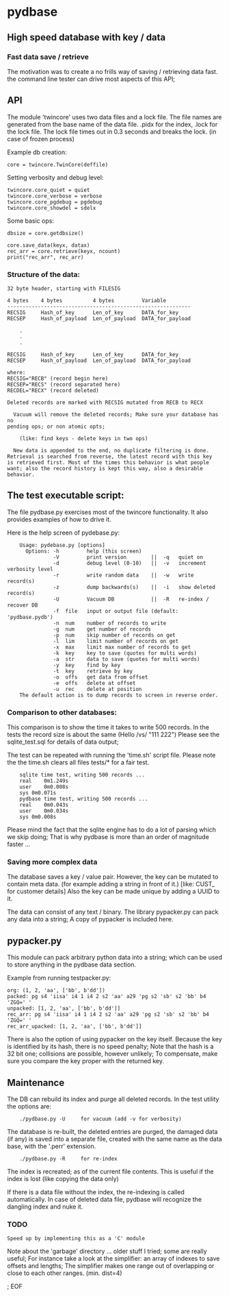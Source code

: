 # pydbase

## High speed database with key / data

### Fast data save / retrieve

  The motivation was to create a no frills way of saving / retrieving data fast.
  the command line tester can drive most aspects of this API;

## API

The module 'twincore' uses two data files and a lock file. The file names are generated
from the base name of the data file. .pidx for the index, .lock for the lock file.
The lock file times out in 0.3 seconds and breaks the lock. (in case of frozen process)

Example db creation:

    core = twincore.TwinCore(deffile)

Setting verbosity and debug level:

    twincore.core_quiet = quiet
    twincore.core_verbose = verbose
    twincore.core_pgdebug = pgdebug
    twincore.core_showdel = sdelx

Some basic ops:

    dbsize = core.getdbsize()

    core.save_data(keyx, datax)
    rec_arr = core.retrieve(keyx, ncount)
    print("rec_arr", rec_arr)

### Structure of the data:

    32 byte header, starting with FILESIG

    4 bytes    4 bytes          4 bytes         Variable
    ------------------------------------------------------------
    RECSIG     Hash_of_key      Len_of_key      DATA_for_key
    RECSEP     Hash_of_payload  Len_of_payload  DATA_for_payload

        .
        .
        .

    RECSIG     Hash_of_key      Len_of_key      DATA_for_key
    RECSEP     Hash_of_payload  Len_of_payload  DATA_for_payload

    where:
    RECSIG="RECB" (record begin here)
    RECSEP="RECS" (record separated here)
    RECDEL="RECX" (record deleted)

    Deleted records are marked with RECSIG mutated from RECB to RECX

      Vacuum will remove the deleted records; Make sure your database has no
    pending ops; or non atomic opts;

        (like: find keys - delete keys in two ops)

      New data is appended to the end, no duplicate filtering is done.
    Retrieval is searched from reverse, the latest record with this key
    is retrieved first. Most of the times this behavior is what people
    want; also the record history is kept this way, also a desirable
    behavior.

## The test executable script:

The file pydbase.py exercises most of the twincore functionality. It also
provides examples of how to drive it.

Here is the help screen of pydebase.py:

        Usage: pydebase.py [options]
          Options: -h         help (this screen)
                   -V         print version        ||  -q   quiet on
                   -d         debug level (0-10)   ||  -v   increment verbosity level
                   -r         write random data    ||  -w   write record(s)
                   -z         dump backwards(s)    ||  -i   show deleted record(s)
                   -U         Vacuum DB            ||  -R   re-index / recover DB
                   -f  file   input or output file (default: 'pydbase.pydb')
                   -n  num    number of records to write
                   -g  num    get number of records
                   -p  num    skip number of records on get
                   -l  lim    limit number of records on get
                   -x  max    limit max number of records to get
                   -k  key    key to save (quotes for multi words)
                   -a  str    data to save (quotes for multi words)
                   -y  key    find by key
                   -t  key    retrieve by key
                   -o  offs   get data from offset
                   -e  offs   delete at offset
                   -u  rec    delete at position
        The default action is to dump records to screen in reverse order.

### Comparison to other databases:

 This comparison is to show the time it takes to write 500 records.
In the tests the record size is about the same (Hello /vs/ "111 222")
Please see the sqlite_test.sql for details of data output;

The test can be repeated with running the 'time.sh' script file.
Please note the the time.sh clears all files tests/* for a fair test.

        sqlite time test, writing 500 records ...
        real	0m1.249s
        user	0m0.008s
        sys	0m0.071s
        pydbase time test, writing 500 records ...
        real	0m0.043s
        user	0m0.034s
        sys	0m0.008s

  Please mind the fact that the sqlite engine has to do a lot of parsing which we
skip doing; That is why pydbase is more than an order of magnitude faster ...

### Saving more complex data

  The database saves a key / value pair. However, the key can be mutated to contain
meta data. (for example adding a string in front of it.) [like: CUST_  for customer details]
Also the key can be made unique by adding a UUID to it.

  The data can consist of any text / binary. The library pypacker.py can pack any data
into a string; A copy of pypacker is included here.

## pypacker.py

 This module can pack arbitrary python data into a string; which can be used to store
anything in the pydbase data section.

Example from running testpacker.py:

    org: (1, 2, 'aa', ['bb', b'dd'])
    packed: pg s4 'iisa' i4 1 i4 2 s2 'aa' a29 'pg s2 'sb' s2 'bb' b4 'ZGQ=' '
    unpacked: [1, 2, 'aa', ['bb', b'dd']]
    rec_arr: pg s4 'iisa' i4 1 i4 2 s2 'aa' a29 'pg s2 'sb' s2 'bb' b4 'ZGQ=' '
    rec_arr_upacked: [1, 2, 'aa', ['bb', b'dd']]

  There is also the option of using pypacker on the key itself. Because the key
is identified by its hash, there is no speed penalty; Note that the hash is a 32 bit
one; collisions are possible, however unlikely; To compensate, make sure you compare the
key proper with the returned key.

## Maintenance

  The DB can rebuild its index and purge all deleted records. In the test utility
the options are:

        ./pydbase.py -U     for vacuum (add -v for verbosity)

  The database is re-built, the deleted entries are purged, the damaged data (if any)
  is saved into a separate file, created with the same name as the data base,
  with the '.perr' extension.

        ./pydbase.py -R     for re-index

  The index is recreated; as of the current file contents. This is useful if
the index is lost (like copying the data only)

  If there is a data file without the index, the re-indexing is called automatically.
  In case of deleted data file, pydbase will recognize the dangling index and nuke it.

### TODO

    Speed up by implementing this as a 'C' module

  Note about the 'garbage' directory ... older stuff I tried; some are really useful; For
instance take a look at the simplifier: an array of indexes to save offsets and lengths;
The simplifier makes one range out of overlapping or close to each other ranges. (min. dist=4)

; EOF
